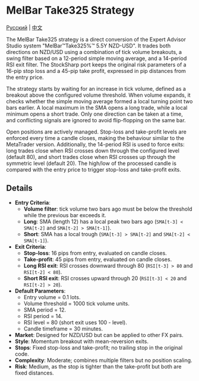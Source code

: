 # MelBar Take325 Strategy
[Русский](README_ru.md) | [中文](README_cn.md)

The MelBar Take325 strategy is a direct conversion of the Expert Advisor Studio system "MelBar™Take325%™ 5.5Y NZD-USD". It trades both directions on NZD/USD using a combination of tick volume breakouts, a swing filter based on a 12-period simple moving average, and a 14-period RSI exit filter. The StockSharp port keeps the original risk parameters of a 16-pip stop loss and a 45-pip take profit, expressed in pip distances from the entry price.

The strategy starts by waiting for an increase in tick volume, defined as a breakout above the configured volume threshold. When volume expands, it checks whether the simple moving average formed a local turning point two bars earlier. A local maximum in the SMA opens a long trade, while a local minimum opens a short trade. Only one direction can be taken at a time, and conflicting signals are ignored to avoid flip-flopping on the same bar.

Open positions are actively managed. Stop-loss and take-profit levels are enforced every time a candle closes, making the behaviour similar to the MetaTrader version. Additionally, the 14-period RSI is used to force exits: long trades close when RSI crosses down through the configured level (default 80), and short trades close when RSI crosses up through the symmetric level (default 20). The high/low of the processed candle is compared with the entry price to trigger stop-loss and take-profit exits.

## Details

- **Entry Criteria**:
  - **Volume filter**: tick volume two bars ago must be below the threshold while the previous bar exceeds it.
  - **Long**: SMA (length 12) has a local peak two bars ago (`SMA[t-3] < SMA[t-2]` and `SMA[t-2] > SMA[t-1]`).
  - **Short**: SMA has a local trough (`SMA[t-3] > SMA[t-2]` and `SMA[t-2] < SMA[t-1]`).
- **Exit Criteria**:
  - **Stop-loss**: 16 pips from entry, evaluated on candle closes.
  - **Take-profit**: 45 pips from entry, evaluated on candle closes.
  - **Long RSI exit**: RSI crosses downward through 80 (`RSI[t-3] > 80` and `RSI[t-2] < 80`).
  - **Short RSI exit**: RSI crosses upward through 20 (`RSI[t-3] < 20` and `RSI[t-2] > 20`).
- **Default Parameters**:
  - Entry volume = 0.1 lots.
  - Volume threshold = 1000 tick volume units.
  - SMA period = 12.
  - RSI period = 14.
  - RSI level = 80 (short exit uses 100 - level).
  - Candle timeframe = 30 minutes.
- **Market**: Designed for NZD/USD but can be applied to other FX pairs.
- **Style**: Momentum breakout with mean-reversion exits.
- **Stops**: Fixed stop-loss and take-profit; no trailing stop in the original code.
- **Complexity**: Moderate; combines multiple filters but no position scaling.
- **Risk**: Medium, as the stop is tighter than the take-profit but both are fixed distances.
